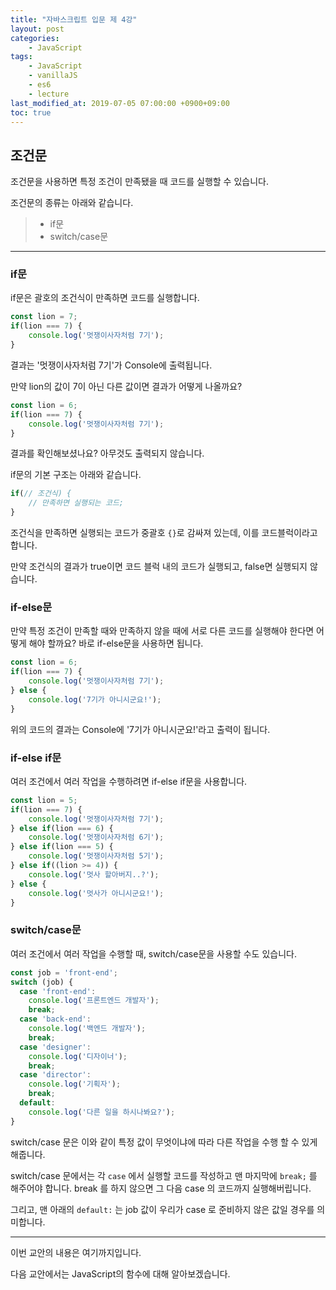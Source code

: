 ```yaml
---
title: "자바스크립트 입문 제 4강"
layout: post
categories:
    - JavaScript
tags:
    - JavaScript
    - vanillaJS
    - es6
    - lecture
last_modified_at: 2019-07-05 07:00:00 +0900+09:00
toc: true
---
```


## 조건문

조건문을 사용하면 특정 조건이 만족됐을 때 코드를 실행할 수 있습니다.

조건문의 종류는 아래와 같습니다.

>* if문
>* switch/case문

---

### if문

if문은 괄호의 조건식이 만족하면 코드를 실행합니다.

~~~javascript
const lion = 7;
if(lion === 7) {
    console.log('멋쟁이사자처럼 7기');
}
~~~

결과는 '멋쟁이사자처럼 7기'가 Console에 출력됩니다.

만약 lion의 값이 7이 아닌 다른 값이면 결과가 어떻게 나올까요?

~~~javascript
const lion = 6;
if(lion === 7) {
    console.log('멋쟁이사자처럼 7기');
}
~~~

결과를 확인해보셨나요? 아무것도 출력되지 않습니다.

if문의 기본 구조는 아래와 같습니다.

~~~javascript
if(// 조건식) {
    // 만족하면 실행되는 코드;
}
~~~

조건식을 만족하면 실행되는 코드가 중괄호 `{}`로 감싸져 있는데, 이를 코드블럭이라고 합니다.

만약 조건식의 결과가 true이면 코드 블럭 내의 코드가 실행되고, false면 실행되지 않습니다.

### if-else문

만약 특정 조건이 만족할 때와 만족하지 않을 때에 서로 다른 코드를 실행해야 한다면 어떻게 해야 할까요?
바로 if-else문을 사용하면 됩니다.

~~~javascript
const lion = 6;
if(lion === 7) {
    console.log('멋쟁이사자처럼 7기');
} else {
    console.log('7기가 아니시군요!');
}
~~~

위의 코드의 결과는 Console에 '7기가 아니시군요!'라고 출력이 됩니다.

### if-else if문

여러 조건에서 여러 작업을 수행하려면 if-else if문을 사용합니다.

~~~javascript
const lion = 5;
if(lion === 7) {
    console.log('멋쟁이사자처럼 7기');
} else if(lion === 6) {
    console.log('멋쟁이사자처럼 6기');
} else if(lion === 5) {
    console.log('멋쟁이사자처럼 5기');
} else if((lion >= 4)) {
    console.log('멋사 할아버지..?');
} else {
    console.log('멋사가 아니시군요!');
}
~~~

### switch/case문

여러 조건에서 여러 작업을 수행할 때, switch/case문을 사용할 수도 있습니다.

~~~javascript
const job = 'front-end';
switch (job) {
  case 'front-end':
    console.log('프론트엔드 개발자');
    break;
  case 'back-end':
    console.log('백엔드 개발자');
    break;
  case 'designer':
    console.log('디자이너');
    break;
  case 'director':
    console.log('기획자');
    break;  
  default:
    console.log('다른 일을 하시나봐요?');
}
~~~

switch/case 문은 이와 같이 특정 값이 무엇이냐에 따라 다른 작업을 수행 할 수 있게 해줍니다.

switch/case 문에서는 각 `case` 에서 실행할 코드를 작성하고 맨 마지막에 `break;` 를 해주어야 합니다. break 를 하지 않으면 그 다음 case 의 코드까지 실행해버립니다.

그리고, 맨 아래의 `default:` 는 job 값이 우리가 case 로 준비하지 않은 값일 경우를 의미합니다.

---

이번 교안의 내용은 여기까지입니다.

다음 교안에서는 JavaScript의 함수에 대해 알아보겠습니다.
